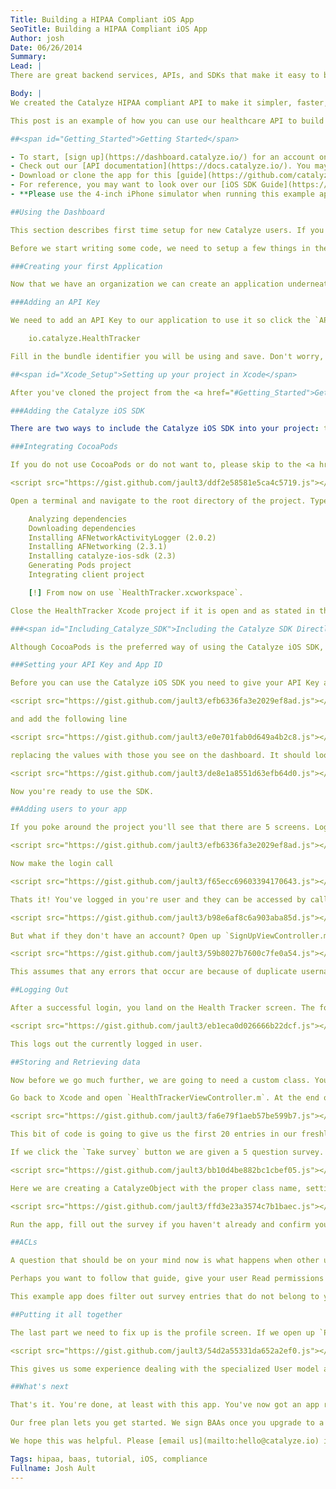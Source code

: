 ```yaml
---
Title: Building a HIPAA Compliant iOS App
SeoTitle: Building a HIPAA Compliant iOS App
Author: josh
Date: 06/26/2014
Summary: 
Lead: |
There are great backend services, APIs, and SDKs that make it easy to build mobile apps. The problem is they aren't made for healthcare, and don't provide you with what you need to be HIPAA compliant, either in terms of technology or with a business associate agreement (BAA). If you want to store health information, or maybe transmit health information to a healthcare provider through something like HealthKit from Apple, and sell your app to healthcare organizations, you can't use these non-health backend services.

Body: |
We created the Catalyze HIPAA compliant API to make it simpler, faster, and cheaper for developers to build compliant apps without having to become HIPAA experts, spend $1000s a month for dedicated infrastructure, and spend tons of time setting up a compliant hosted environment.

This post is an example of how you can use our healthcare API to build a compliant mobile app in under a day, without touching a server or database, and without dealing with the myriad of technology [requirements](https://catalyze.io/hipaa/) that exist within HIPAA.

##<span id="Getting_Started">Getting Started</span>

- To start, [sign up](https://dashboard.catalyze.io/) for an account on Catalyze. It's free to get setup and no credit card is required.
- Check out our [API documentation](https://docs.catalyze.io/). You may want to leave it open for reference.
- Download or clone the app for this [guide](https://github.com/catalyzeio/HealthTracker).
- For reference, you may want to look over our [iOS SDK Guide](https://catalyzeio.zendesk.com/hc/en-us/articles/200020688-iOS-Step-by-Step-Guide).
- **Please use the 4-inch iPhone simulator when running this example application. Some elements on screen may not be shown correctly if a different size is used.**

##Using the Dashboard

This section describes first time setup for new Catalyze users. If you already have an account with Catalyze and an application for this guide, you can skip this section and move on to <a href="#Xcode_Setup">Setting up your project in Xcode</a>. You can also read more about organizations, applications, and api keys [here](https://docs.catalyze.io/guides/api/latest/) as this guide simply walks through the steps with sparse explanations for these terms.

Before we start writing some code, we need to setup a few things in the dashboard. After you sign up and verify your email, login and choose the `Mobile Backend as a Service` option. We are shown a list of all our apps (which will be empty if you just signed up). However, before we can create an app we are going to need an organization. Click the `create an organization` link in the displayed message (or go to your account page) and click `Create New Organization`. Fill in the information and save your changes.

###Creating your first Application

Now that we have an organization we can create an application underneath that org. Head back over to the application portal by clicking your email and choosing `Application Portal`. The message telling us we need an organization should disappear and we can now create an application. Fill in the form and save your changes.

###Adding an API Key

We need to add an API Key to our application to use it so click the `API Keys` on your application and create a new API Key. It is common for iOS applications to use their bundle identifier as the API Key `identifier` so for Catalyze, it would be 

	io.catalyze.HealthTracker

Fill in the bundle identifier you will be using and save. Don't worry, we will set your bundle identifier in the Xcode project in the next section.

##<span id="Xcode_Setup">Setting up your project in Xcode</span>

After you've cloned the project from the <a href="#Getting_Started">Getting Started</a> section, double click the Xcode project file. First thing we need to do is change the bundle identifier. Click on the project icon and give the app a new bundle identifier.

###Adding the Catalyze iOS SDK

There are two ways to include the Catalyze iOS SDK into your project: through cocoapods or including the files directly.

###Integrating CocoaPods

If you do not use CocoaPods or do not want to, please skip to the <a href="#Including_Catalyze_SDK">Including the Catalyze SDK Directly</a> section. To learn about CocoaPods, see this [guide](http://guides.cocoapods.org/using/getting-started.html). Before you can use CocoaPods you must create a file named `Podfile` in the root directory of the project. Open it with a text editor and add the following lines

<script src="https://gist.github.com/jault3/ddf2e58581e5ca4c5719.js"></script>

Open a terminal and navigate to the root directory of the project. Type `pod install` to download and install the SDK. You should get output similar to the following

	Analyzing dependencies
	Downloading dependencies
	Installing AFNetworkActivityLogger (2.0.2)
	Installing AFNetworking (2.3.1)
	Installing catalyze-ios-sdk (2.3)
	Generating Pods project
	Integrating client project

	[!] From now on use `HealthTracker.xcworkspace`.

Close the HealthTracker Xcode project if it is open and as stated in the last line of output, double click the HealthTracker.xcworkspace file. When using CocoaPods you will not use the HealthTracker.xcodeproj file.

###<span id="Including_Catalyze_SDK">Including the Catalyze SDK Directly</span>

Although CocoaPods is the preferred way of using the Catalyze iOS SDK, you can still use the files directly. To do this, clone the github [repo](https://github.com/catalyzeio/catalyze-ios-sdk). Copy the `catalyze-ios-sdk` directory from within the root of the project into the HealthTracker project. Do not copy the root SDK folder containing the xcode project file, but the inner folder named `catalyze-ios-sdk` that contains `.h` and `.m` files. Open the HealthTracker Xcode project if not already opened, right click on the folder you wish to add the sdk to, and choose `Add Files to "HealthTracker"...`. Find the `catalyze-ios-sdk` folder you copied into your project and click `Add`.

###Setting your API Key and App ID

Before you can use the Catalyze iOS SDK you need to give your API Key and App ID. This is most commonly done in the AppDelegate.m file. In the `- (BOOL)application:(UIApplication *)application didFinishLaunchingWithOptions:(NSDictionary *)launchOptions` method, import Catalyze

<script src="https://gist.github.com/jault3/efb6336fa3e2029ef8ad.js"></script>

and add the following line

<script src="https://gist.github.com/jault3/e0e701fab0d649a4b2c8.js"></script>

replacing the values with those you see on the dashboard. It should look something like the following

<script src="https://gist.github.com/jault3/de8e1a8551d63efb64d0.js"></script>

Now you're ready to use the SDK.

##Adding users to your app

If you poke around the project you'll see that there are 5 screens. Login, sign up, Health Tracker, survey, and a profile screen. The idea of HealthTracker is a simple 5 question survey to track your overall well-being over time. After you take the survey you are given a score and you can try and improve your score each time you take it. If you run the application right now, you can navigate through the screens, push all the buttons, and figure out the flow. The entry point of this application is the login screen. Open `LoginViewController.m` and locate the `- (IBAction)login:(id)sender` method. What we need to do here is make the call to login the user with the username and password in the text fields. Import Catalyze at the top of the file.

<script src="https://gist.github.com/jault3/efb6336fa3e2029ef8ad.js"></script>

Now make the login call

<script src="https://gist.github.com/jault3/f65ecc69603394170643.js"></script>

Thats it! You've logged in you're user and they can be accessed by calling 

<script src="https://gist.github.com/jault3/b98e6af8c6a903aba85d.js"></script>

But what if they don't have an account? Open up `SignUpViewController.m` and let's fill in that code. Locate the `- (IBAction)signUp:(id)sender` method and change it to match

<script src="https://gist.github.com/jault3/59b8027b7600c7fe0a54.js"></script>

This assumes that any errors that occur are because of duplicate usernames. No two users signing up for the same app can have the same username. In a production application, you would want to check the error message returned form the API and respond appropriately. Verify your account by clicking the link in the email you should have received and then login.

##Logging Out

After a successful login, you land on the Health Tracker screen. The four elements on the screen are the logout button, profile button, survey button, and a table. The survey and profile buttons don't need any work and are just hooked up to show new screens. We need to fix the logout button and populate the table (discussed in the next section). Open `HealthTrackerViewController.m` and locate the `- (void)logout` method. Update it to match

<script src="https://gist.github.com/jault3/eb1eca0d026666b22dcf.js"></script>

This logs out the currently logged in user.

##Storing and Retrieving data

Now before we go much further, we are going to need a custom class. You can read more about custom classes [here](https://docs.catalyze.io/#custom-classes). Lets go back to the dashboard and click on the `Custom Classes` tab under our app and then add a custom class. Lets name it `surveys`. We are going to need 11 fields. `question_1`, `question_1_answer`, `question_2`, `question_2_answer`, `question_3`, `question_3_answer`, `question_4`, `question_4_answer`, `question_5`, `question_5_answer`, and `score`. All of the questions are `string`s and all of the answers and `score` are `integer`s. Check the `phi` box and click `Add`. Now we are ready to query this class in our app. 

Go back to Xcode and open `HealthTrackerViewController.m`. At the end of the `- (void)viewDidAppear:animated` method you should see a comment `//TODO query the custom class for surveys`. Here we need to query for all available surveys.

<script src="https://gist.github.com/jault3/fa6e79f1aeb57be599b7.js"></script>

This bit of code is going to give us the first 20 entries in our freshly created `surveys` custom class and add them to our global list of surveys. If we run the app now, there shouldn't be any rows in the table because it is a new custom class and there are no entries. So lets fix that!

If we click the `Take survey` button we are given a 5 question survey. Open the `SurveyViewController.m` file and locate the end of the `-(void)save` method with the comment `//TODO save the new survey as a custom class entry`. This is where we are going to create a custom class entry and save it on the Catalyze API. For every one of these we create, we should get a new row in our table.

<script src="https://gist.github.com/jault3/bb10d4be882bc1cbef05.js"></script>

Here we are creating a CatalyzeObject with the proper class name, setting our 11 fields we created in the dashboard, and sending it on its way. Before we are able to see the row in our table, we need to set the text of the cell. Head back to `HealthTrackerViewController.m` and locate the `- (UITableViewCell *)tableView:(UITableView *)tableView cellForRowAtIndexPath:(NSIndexPath *)indexPath` method. Replace the comment with

<script src="https://gist.github.com/jault3/ffd3e23a3574c7b1baec.js"></script>

Run the app, fill out the survey if you haven't already and confirm you have a new row in your table.

##ACLs

A question that should be on your mind now is what happens when other users create entries in this custom class? Will my query return these as well and allow me to see that data? At Catalyze we take a deny by default approach. Unless you are explicitly given permission, you cannot see any data that does not belong to you. However, we haven't forgotten the importance of being able to share data. For this we have created ACLs. These can be seen in our API [guide](https://docs.catalyze.io/guides/api/latest/permissions_and_acls/README.html).

Perhaps you want to follow that guide, give your user Read permissions on the `surveys` custom class and create more users to see what happens. Or maybe you wanted to test out the [user-guardian relationship](https://docs.catalyze.io/#update-a-user's-pii). In either case, the scope of this article does not cover ACLs, but we are always writing more guides and documentation. Keep your eye out for new guides or feel free to [email us](mailto:hello@catalyze.io) with any questions you might have.

This example app does filter out survey entries that do not belong to you and puts them in a separate section of the table.

##Putting it all together

The last part we need to fix up is the profile screen. If we open up `ProfileViewController.m` and look for the `- (void)save` method. We can see that this is where we are going to start using the Catalyze User model. When we created the User model, we thought about the most important information you might want to collect about your users. We feel that the User model had to be secure but extensible enough to cover a variety of use cases. So we integrated the [18 elements of PHI](https://catalyze.io/learn/hipaa/what-is-protected-health-information-or-phi/) outlined by HIPAA. Lets take a look at how we can modify these with the iOS SDK

<script src="https://gist.github.com/jault3/54d2a55331da652a2ef0.js"></script>

This gives us some experience dealing with the specialized User model and some of the supporting models it includes such as the `Name` class and the `Address` class. You can now run the fully functional and HIPAA compliant app, congratulations! You can always check out the `finishedVersion` branch on the github repo as well. Just insert your API Key and App ID and start up the simulator.

##What's next

That's it. You're done, at least with this app. You've now got an app running on our compliant API, a backend, and associated organization, that has been certified as HIPAA Compliant by an independent 3rd party auditor.

Our free plan lets you get started. We sign BAAs once you upgrade to a [paid plan](https://catalyze.io/backend-as-a-service/). With a paid plan you inherit all these [policies](https://catalyze.io/policy/) and can use this [page](https://catalyze.io/hipaa/) to show prospects how your technology complies with HIPAA.

We hope this was helpful. Please [email us](mailto:hello@catalyze.io) if you have any questions about the guide or about getting started with Catalyze.

Tags: hipaa, baas, tutorial, iOS, compliance
Fullname: Josh Ault
---
```


